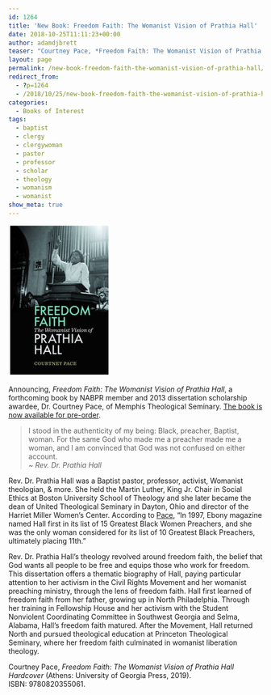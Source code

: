 ```yaml
---
id: 1264
title: 'New Book: Freedom Faith: The Womanist Vision of Prathia Hall'
date: 2018-10-25T11:11:23+00:00
author: adamdjbrett
teaser: "Courtney Pace, *Freedom Faith: The Womanist Vision of Prathia Hall Hardcover* (Athens: University of Georgia Press, 2019). ISBN: 9780820355061."
layout: page
permalink: /new-book-freedom-faith-the-womanist-vision-of-prathia-hall/
redirect_from:
  - ?p=1264
  - /2018/10/25/new-book-freedom-faith-the-womanist-vision-of-prathia-hall/
categories:
  - Books of Interest
tags:
  - baptist
  - clergy
  - clergywoman
  - pastor
  - professor
  - scholar
  - theology
  - womanism
  - womanist
show_meta: true
---
```

[![Freedom Faith: The Womanist Vision of Prathia Hall by Courtney Pace](/wp-content/uploads/2018/10/freedom-faith-courtney-pace-202x300.jpg)](/wp-content/uploads/2018/10/freedom-faith-courtney-pace.jpg)


Announcing, *Freedom Faith: The Womanist Vision of Prathia Hall*, a forthcoming book by NABPR member and 2013 dissertation scholarship awardee, Dr. Courtney Pace, of Memphis Theological Seminary. [The book is now available for pre-order](https://amzn.to/2JdgEs3).

> I stood in the authenticity of my being: Black, preacher, Baptist, woman. For the same God who made me a preacher made me a woman, and I am convinced that God was not confused on either account.  
<cite>~ Rev. Dr. Prathia Hall</cite>

Rev. Dr. Prathia Hall was a Baptist pastor, professor, activist, Womanist theologian, & more. She held the Martin Luther, King Jr. Chair in Social Ethics at Boston University School of Theology and she later became the dean of United Theological Seminary in Dayton, Ohio and director of the Harriet Miller Women&#8217;s Center. According to [Pace](https://www.ethicsdaily.com/prathia-hall-an-extraordinary-ordinary-saint-cms-22090/), &#8220;In 1997, Ebony magazine named Hall first in its list of 15 Greatest Black Women Preachers, and she was the only woman considered for its list of 10 Greatest Black Preachers, ultimately placing 11th.&#8221;

Rev. Dr. Prathia Hall&#8217;s theology revolved around freedom faith, the belief that God wants all people to be free and equips those who work for freedom. This dissertation offers a thematic biography of Hall, paying particular attention to her activism in the Civil Rights Movement and her womanist preaching ministry, through the lens of freedom faith. Hall first learned of freedom faith from her father, growing up in North Philadelphia. Through her training in Fellowship House and her activism with the Student Nonviolent Coordinating Committee in Southwest Georgia and Selma, Alabama, Hall&#8217;s freedom faith matured. After the Movement, Hall returned North and pursued theological education at Princeton Theological Seminary, where her freedom faith culminated in womanist liberation theology.

Courtney Pace, _Freedom Faith: The Womanist Vision of Prathia Hall Hardcover_
(Athens: University of Georgia Press, 2019). ISBN: 9780820355061.
